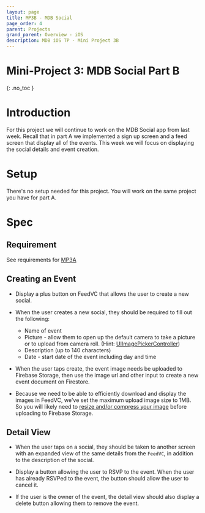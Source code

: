 ```yaml
---
layout: page
title: MP3B - MDB Social
page_order: 4
parent: Projects
grand_parent: Overview - iOS
description: MDB iOS TP - Mini Project 3B
---
```


# Mini-Project 3: MDB Social Part B
{: .no_toc }

# Introduction

For this project we will continue to work on the MDB Social app from last week. Recall that in part A we implemented a sign up screen and a feed screen that display all of the events. This week we will focus on displaying the social details and event creation.

# Setup

There's no setup needed for this project. You will work on the same project you have for part A.

# Spec

## Requirement

See requirements for [MP3A](/ios/projects/2/#requirements)

## Creating an Event

- Display a plus button on FeedVC that allows the user to create a new social.

- When the user creates a new social, they should be required to fill out the following:
    - Name of event
    - Picture - allow them to open up the default camera to take a picture or to upload from camera roll. (Hint: [UIImagePickerController](https://developer.apple.com/documentation/uikit/uiimagepickercontroller))
    - Description (up to 140 characters)
    - Date - start date of the event including day and time

- When the user taps create, the event image needs be uploaded to Firebase Storage, then use the image url and other input to create a new event document on Firestore.

- Because we need to be able to efficiently download and display the images in FeedVC, we've set the maximum upload image size to 1MB. So you will likely need to [resize and/or compress your image](https://stackoverflow.com/questions/43256005/swift-ios-reduce-image-size-before-upload) before uploading to Firebase Storage. 

## Detail View

- When the user taps on a social, they should be taken to another screen with an expanded view of the same details from the `FeedVC`, in addition to the description of the social.

- Display a button allowing the user to RSVP to the event. When the user has already RSVPed to the event, the button should allow the user to cancel it.

- If the user is the owner of the event, the detail view should also display a delete button allowing them to remove the event.
